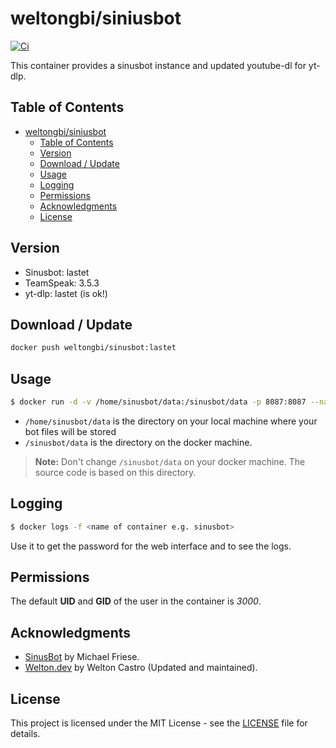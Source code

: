 # weltongbi/siniusbot
[![Ci](https://github.com/weltongbi/docker-sinusbot/actions/workflows/main.yml/badge.svg)](https://github.com/weltongbi/docker-sinusbot/actions/workflows/main.yml)

This container provides a sinusbot instance and updated youtube-dl for yt-dlp.

## Table of Contents
- [weltongbi/siniusbot](#weltongbisiniusbot)
  - [Table of Contents](#table-of-contents)
  - [Version](#version)
  - [Download / Update](#download--update)
  - [Usage](#usage)
  - [Logging](#logging)
  - [Permissions](#permissions)
  - [Acknowledgments](#acknowledgments)
  - [License](#license)

## Version

- Sinusbot: lastet
- TeamSpeak: 3.5.3
- yt-dlp: lastet (is ok!)

## Download / Update
```sh
docker push weltongbi/sinusbot:lastet
```

## Usage
```sh
$ docker run -d -v /home/sinusbot/data:/sinusbot/data -p 8087:8087 --name sinusbot weltongbi/siniusbot:lastet
```

- ``` /home/sinusbot/data ``` is the directory on your local machine where your bot files will be stored
- ``` /sinusbot/data ``` is the directory on the docker machine.
> **Note:** Don't change `/sinusbot/data` on your docker machine. The source code is based on this directory.

## Logging
```sh
$ docker logs -f <name of container e.g. sinusbot>
```
Use it to get the password for the web interface and to see the logs.

## Permissions
The default **UID** and **GID** of the user in the container is _3000_.

## Acknowledgments
* [SinusBot](http://www.sinusbot.com/) by Michael Friese.
* [Welton.dev](https://welton.dev) by Welton Castro (Updated and maintained).

## License
This project is licensed under the MIT License - see the [LICENSE](LICENSE) file for details.
